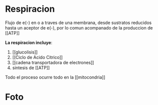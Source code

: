 # Respiracion
Flujo de e(-) en o a traves de una membrana, desde sustratos reducidos hasta un aceptor de e(-), por lo comun acompanado de la produccion de [[ATP]]

**La respiracion incluye**:
1. [[glucolisis]]
2. [[Ciclo de Acido Citrico]]
3. [[cadena transportadora de electrones]]
4. sintesis de [[ATP]]

Todo el proceso ocurre todo en la [[mitocondria]]


# Foto